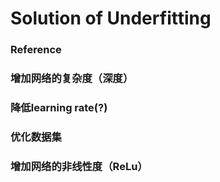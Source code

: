 # Solution of Underfitting
### Reference

### 增加网络的复杂度（深度）
### 降低learning rate(?)
### 优化数据集
### 增加网络的非线性度（ReLu）